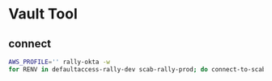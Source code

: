 # Vault Tool

## connect
```sh
AWS_PROFILE='' rally-okta -w
for RENV in defaultaccess-rally-dev scab-rally-prod; do connect-to-scab -D -e ${RENV}; done
```
<!--stackedit_data:
eyJoaXN0b3J5IjpbODY3OTM3MzUwXX0=
-->